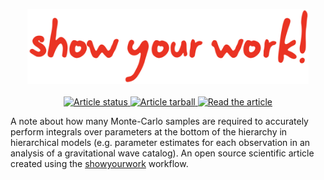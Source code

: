 <p align="center">
<a href="https://github.com/showyourwork/showyourwork">
<img width = "450" src="https://raw.githubusercontent.com/showyourwork/.github/main/images/showyourwork.png" alt="showyourwork"/>
</a>
<br>
<br>
<a href="https://github.com/farr/HowManySamples/actions/workflows/build.yml">
<img src="https://github.com/farr/HowManySamples/actions/workflows/build.yml/badge.svg?branch=main" alt="Article status"/>
</a>
<a href="https://github.com/farr/HowManySamples/raw/main-pdf/arxiv.tar.gz">
<img src="https://img.shields.io/badge/article-tarball-blue.svg?style=flat" alt="Article tarball"/>
</a>
<a href="https://github.com/farr/HowManySamples/raw/main-pdf/ms.pdf">
<img src="https://img.shields.io/badge/article-pdf-blue.svg?style=flat" alt="Read the article"/>
</a>
</p>

A note about how many Monte-Carlo samples are required to accurately perform integrals over parameters at the bottom of the hierarchy in hierarchical models (e.g. parameter estimates for each observation in an analysis of a gravitational wave catalog).  An open source scientific article created using the [showyourwork](https://github.com/showyourwork/showyourwork) workflow.
